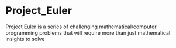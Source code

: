 # Project_Euler
Project Euler is a series of challenging mathematical/computer programming problems that will require more than just mathematical insights to solve
